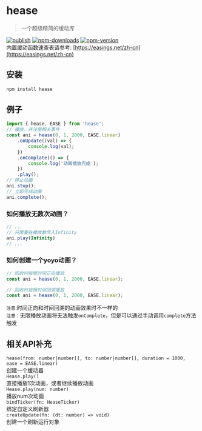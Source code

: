 # hease

> 一个超级精简的缓动库  

[![publish](https://github.com/hxg2050/hease/actions/workflows/publish.yml/badge.svg)](https://github.com/hxg2050/hease/actions/workflows/publish.yml)
[![npm-downloads](https://img.shields.io/npm/dm/hease.svg)](https://www.npmjs.com/package/hease)
[![npm-version](https://img.shields.io/npm/v/hease.svg)](https://www.npmjs.com/package/hease)  
内置缓动函数速查表请参考: [https://easings.net/zh-cn](https://easings.net/zh-cn)

## 安装
```sh
npm install hease
```
## 例子
```ts
import { hease, EASE } from 'hease';
// 播放，并注册相关事件
const ani = hease(0, 1, 2000, EASE.linear)
    .onUpdate((val) => {
        console.log(val);
    })
    .onComplate(() => {
        console.log('动画播放完成');
    })
    .play();
// 停止动画
ani.stop();
// 立即完成动画
ani.complete();
```
### 如何播放无数次动画？
```ts
// ...
// 只需要在播放数传入Infinity
ani.play(Infinity)
// ...
```

### 如何创建一个yoyo动画？
```ts
// 回收时按照时间正向播放
const ani = hease(0, 1, 2000, EASE.linear);
```
```ts
// 回收时按照时间回溯播放
const ani = hease(0, 1, 2000, EASE.linear);

```
`注意`:时间正向和时间回溯的动画效果时不一样的  
`注意：`无限播放动画将无法触发`onComplete`，但是可以通过手动调用`complete`方法触发

## 相关API补充
``hease(from: number|number[], to: number|number[], duration = 1000, ease = EASE.linear)``  
创建一个缓动器  
``Hease.play()``  
直接播放1次动画，或者继续播放动画  
``Hease.play(num: number)``  
播放num次动画  
``bindTicker(fn: HeaseTicker)``  
绑定自定义刷新器  
``createUpdate(fn: (dt: number) => void)``  
创建一个刷新运行对象